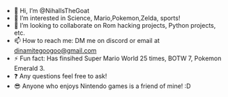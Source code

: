 - 👋 Hi, I’m @NihalIsTheGoat
- 👀 I’m interested in Science, Mario,Pokemon,Zelda, sports!
- 💞️ I’m looking to collaborate on Rom hacking projects, Python projects, etc.
- 📫 How to reach me: DM me on discord or email at dinamitegoogoo@gmail.com
- ⚡ Fun fact: Has finsihed Super Mario World 25 times, BOTW 7, Pokemon Emerald 3.
- ❓ Any questions feel free to ask!
- 😎 Anyone who enjoys Nintendo games is a friend of mine! :D

<!---
NihalIsTheGoat/NihalIsTheGoat is a ✨ special ✨ repository because its `README.md` (this file) appears on your GitHub profile.
You can click the Preview link to take a look at your changes.
--->
